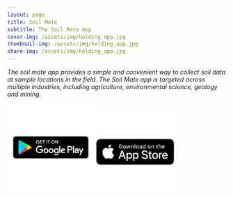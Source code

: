 ```yaml
---
layout: page
title: Soil Mate
subtitle: The Soil Mate App
cover-img: /assets/img/holding_app.jpg
thumbnail-img: /assets/img/holding_app.jpg
share-img: /assets/img/holding_app.jpg
---
```


*The soil mate app provides a simple and convenient way to collect soil data at sample locations in the field. The Soil Mate app is targeted across multiple industries, including agriculture, environmental science, geology and mining.*


<p float="left">
  <a href="https://play.google.com/store/apps/details?id=au.com.opensourceagriculture.soil_mate"><img src="/assets/img/playstore.png" width="200" /></a>
  <a href="https://apps.apple.com/us/app/soil-mate/id1554446504"><img src="/assets/img/appstore.png" width="180" /></a>
</p>
